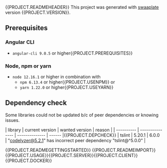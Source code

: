 {{PROJECT.READMEHEADER}}
This project was generated with [swaaplate](https://github.com/inpercima/swaaplate) version {{PROJECT.VERSION}}.

## Prerequisites

### Angular CLI

* `angular-cli 9.0.5` or higher{{PROJECT.PREREQUISITES}}

### Node, npm or yarn

* `node 12.16.1` or higher in combination with
  * `npm 6.13.4` or higher{{PROJECT.USENPM}} or
  * `yarn 1.22.0` or higher{{PROJECT.USEYARN}}

## Dependency check

Some libraries could not be updated b/c of peer dependencies or knowing issues.

| library    | current version | wanted version | reason |
| ---------- | --------------- | -------------- | ------ |{{PROJECT.DEPCHECK}}
| tslint     | 5.20.1          | 6.0.0          | "codelyzer@5.2.1" has incorrect peer dependency "tslint@^5.0.0" |

{{PROJECT.READMEGETTINGSTARTED}}
{{PROJECT.READMEIMPORT}}{{PROJECT.USAGE}}{{PROJECT.SERVER}}{{PROJECT.CLIENT}}{{PROJECT.DOCKER}}
